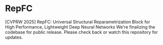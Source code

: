 # RepFC
[CVPRW 2025] RepFC: Universal Structural Reparametrization Block for High Performance, Lightweight Deep Neural Networks
We're finalizing the codebase for public release. Please check back or watch this repository for updates.

